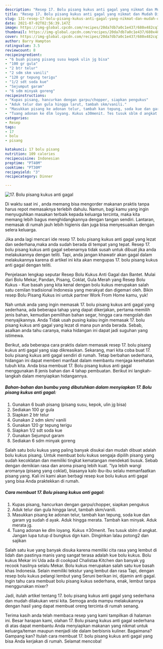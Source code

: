 ```yaml
---
description: "Resep 17. Bolu pisang kukus anti gagal yang nikmat dan Mudah Dibuat"
title: "Resep 17. Bolu pisang kukus anti gagal yang nikmat dan Mudah Dibuat"
slug: 131-resep-17-bolu-pisang-kukus-anti-gagal-yang-nikmat-dan-mudah-dibuat
date: 2021-07-02T02:56:39.147Z
image: https://img-global.cpcdn.com/recipes/20da7db7a0c1e437/680x482cq70/17-bolu-pisang-kukus-anti-gagal-foto-resep-utama.jpg
thumbnail: https://img-global.cpcdn.com/recipes/20da7db7a0c1e437/680x482cq70/17-bolu-pisang-kukus-anti-gagal-foto-resep-utama.jpg
cover: https://img-global.cpcdn.com/recipes/20da7db7a0c1e437/680x482cq70/17-bolu-pisang-kukus-anti-gagal-foto-resep-utama.jpg
author: Barry Hampton
ratingvalue: 3.5
reviewcount: 8
recipeingredient:
- "6 buah pisang pisang susu kepok ulin jg bisa"
- "100 gr gula"
- "2 btr telur"
- "2 sdm skm vanili"
- "120 gr tepung terigu"
- "1/2 sdt soda kue"
- "Sejumput garam"
- "6 sdm minyak goreng"
recipeinstructions:
- "Kupas pisang, hancurkan dengan garpu/chopper, siapkan pengukus"
- "Aduk telur dan gula hingga larut, tambah skm/vanili."
- "Masukkan pisang ke adonan telur, tambah kan tepung, soda kue dan garam yg sudah d ayak. Aduk hingga merata. Tambah kan minyak. Aduk merata jg."
- "Tuang adonan ke dlm loyang. Kukus ±30menit. Tes tusuk sblm d angkat. Jangan lupa tutup d bungkus dgn kain. Dinginkan lalau potong2 dan sajikan"
categories:
- Resep
tags:
- 17
- bolu
- pisang

katakunci: 17 bolu pisang 
nutrition: 109 calories
recipecuisine: Indonesian
preptime: "PT40M"
cooktime: "PT30M"
recipeyield: "3"
recipecategory: Dinner

---
```



![17. Bolu pisang kukus anti gagal](https://img-global.cpcdn.com/recipes/20da7db7a0c1e437/680x482cq70/17-bolu-pisang-kukus-anti-gagal-foto-resep-utama.jpg)

Di waktu  saat ini , anda memang bisa mengorder makanan praktis tanpa harus repot memasaknya terlebih dahulu. Namun, bagi kamu yang ingin menyuguhkan masakan terbaik kepada keluarga tercinta, maka kita memang lebih bagus menghidangkannya dengan tangan sendiri. Lantaran, memasak di rumah jauh lebih higienis dan juga bisa menyesuaikan dengan selera keluarga.

Jika anda lagi mencari ide resep 17. bolu pisang kukus anti gagal yang lezat dan sederhana,maka anda sudah berada di tempat yang tepat. Resep 17. bolu pisang kukus anti gagal  sebenarnya tidak susah untuk dibuat jika anda melakukannya dengan teliti. Tapi, anda jangan khawatir akan gagal dalam melakukannya 
karena di artikel ini kita akan mengupas 17. bolu pisang kukus anti gagal dengan teliti.  

Penjelasan lengkap seputar Resep Bolu Kukus Anti Gagal dan Bantet. Mulai dari Bolu Mekar, Pandan, Pisang, Coklat, Gula Merah yang Resep Bolu Kukus - Kue basah yang kita kenal dengan bolu kukus merupakan salah satu cemilan tradisional Indonesia yang merakyat dan digemari oleh. Bikin resep Bolu Pisang Kukus ini untuk partner Work From Home kamu, yuk!

Nah untuk anda yang ingin memasak 17. bolu pisang kukus anti gagal yang sederhana, ada beberapa tahap yang dapat dikerjakan, pertama memilih jenis bahan, kemudian pemilihan bahan segar, hingga cara mengolah dan menyajikannya. Anda Tidak usah pusing kalau ingin memasak 17. bolu pisang kukus anti gagal yang lezat di mana pun anda berada. Sebab, asalkan anda  tahu caranya, maka hidangan ini dapat jadi suguhan yang istimewa.

Berikut, ada beberapa cara praktis  dalam memasak resep 17. bolu pisang kukus anti gagal yang siap dikreasikan. Sekarang, mari kita coba buat 17. bolu pisang kukus anti gagal sendiri di rumah. Tetap berbahan sederhana, hidangan ini dapat memberi manfaat dalam membantu menjaga kesehatan tubuh kita. Anda bisa membuat 17. Bolu pisang kukus anti gagal menggunakan 8 jenis bahan dan 4 tahap pembuatan. Berikut ini langkah-langkah dalam menyiapkan hidangannya.

<!--inarticleads1-->

##### Bahan-bahan dan bumbu yang dibutuhkan dalam menyiapkan 17. Bolu pisang kukus anti gagal:

1. Gunakan 6 buah pisang (pisang susu, kepok, ulin jg bisa)
1. Sediakan 100 gr gula
1. Siapkan 2 btr telur
1. Gunakan 2 sdm skm/ vanili
1. Gunakan 120 gr tepung terigu
1. Siapkan 1/2 sdt soda kue
1. Gunakan Sejumput garam
1. Sediakan 6 sdm minyak goreng


Salah satu bolu kukus yang paling banyak disukai dan mudah dibuat adalah bolu kukus pisang. Untuk membuat bolu kukus sengaja dipilih pisang yang sudah kecoklatan dan memiliki tingkat kematangan mendekati busuk. Sebab dengan demikian rasa dan aroma pisang lebih kuat. &#34;Iya lebih wangi aromanya (pisang yang coklat), biasanya kalo ibu-ibu selalu memanfaatkan pisang yang. Kali ini kami akan berbagi resep kue bolu kukus anti gagal yang bisa Anda praktekkan di rumah. 

<!--inarticleads2-->

##### Cara membuat 17. Bolu pisang kukus anti gagal:

1. Kupas pisang, hancurkan dengan garpu/chopper, siapkan pengukus
1. Aduk telur dan gula hingga larut, tambah skm/vanili.
1. Masukkan pisang ke adonan telur, tambah kan tepung, soda kue dan garam yg sudah d ayak. Aduk hingga merata. Tambah kan minyak. Aduk merata jg.
1. Tuang adonan ke dlm loyang. Kukus ±30menit. Tes tusuk sblm d angkat. Jangan lupa tutup d bungkus dgn kain. Dinginkan lalau potong2 dan sajikan


Salah satu kue yang banyak disuka karena memiliki cita rasa yang lembut di lidah dan pastinya manis yang sangat terasa adalah kue bolu kukus. Bolu kukus Mekar ini Uda ada di cookpad Chalistaa Kitchen dan banyak yg recook hasilnya selalu Mekar. Bolu kukus merupakan salah satu kue basah khas Indonesia. Selain memiliki tekstur yang lembut dan rasa Tapi, dengan resep bolu kukus pelangi lembut yang Seruni berikan ini, dijamin anti gagal. Ingin tahu cara membuat bolu pisang kukus sederhana, enak, lembut tanpa menggunakan mixer? 

Jadi, itulah artikel tentang  17. bolu pisang kukus anti gagal  yang sederhana dan mudah dilakukan versi kita. Semoga anda mampu melakukannya dengan hasil yang dapat membuat oreng tercinta di rumah senang. 

Terima kasih anda telah membaca resep yang kami tampilkan di halaman ini. Besar harapan kami, olahan  17. Bolu pisang kukus anti gagal sederhana di atas dapat membantu Anda menyiapkan makanan yang nikmat untuk keluarga/teman maupun menjadi ide dalam berbisnis kuliner. Bagaimana? Gampang kan? Itulah cara membuat 17. bolu pisang kukus anti gagal yang bisa Anda kerjakan di rumah. Selamat mencoba!

